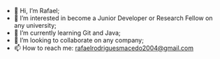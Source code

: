 - 👋 Hi, I’m Rafael;
- 👀 I’m interested in become a Junior Developer or Research Fellow on any university;
- 🌱 I’m currently learning Git and Java;
- 💞️ I’m looking to collaborate on any company;
- 📫 How to reach me: rafaelrodriguesmacedo2004@gmail.com

<!---
Rafa2203/Rafa2203 is a ✨ special ✨ repository because its `README.md` (this file) appears on your GitHub profile.
You can click the Preview link to take a look at your changes.
--->
